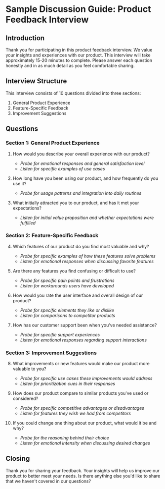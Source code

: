 # Sample Discussion Guide: Product Feedback Interview

## Introduction
Thank you for participating in this product feedback interview. We value your insights and experiences with our product. This interview will take approximately 15-20 minutes to complete. Please answer each question honestly and in as much detail as you feel comfortable sharing.

## Interview Structure
This interview consists of 10 questions divided into three sections:
1. General Product Experience
2. Feature-Specific Feedback
3. Improvement Suggestions

## Questions

### Section 1: General Product Experience

1. How would you describe your overall experience with our product?
   - *Probe for emotional responses and general satisfaction level*
   - *Listen for specific examples of use cases*

2. How long have you been using our product, and how frequently do you use it?
   - *Probe for usage patterns and integration into daily routines*

3. What initially attracted you to our product, and has it met your expectations?
   - *Listen for initial value proposition and whether expectations were fulfilled*

### Section 2: Feature-Specific Feedback

4. Which features of our product do you find most valuable and why?
   - *Probe for specific examples of how these features solve problems*
   - *Listen for emotional responses when discussing favorite features*

5. Are there any features you find confusing or difficult to use?
   - *Probe for specific pain points and frustrations*
   - *Listen for workarounds users have developed*

6. How would you rate the user interface and overall design of our product?
   - *Probe for specific elements they like or dislike*
   - *Listen for comparisons to competitor products*

7. How has our customer support been when you've needed assistance?
   - *Probe for specific support experiences*
   - *Listen for emotional responses regarding support interactions*

### Section 3: Improvement Suggestions

8. What improvements or new features would make our product more valuable to you?
   - *Probe for specific use cases these improvements would address*
   - *Listen for prioritization cues in their responses*

9. How does our product compare to similar products you've used or considered?
   - *Probe for specific competitive advantages or disadvantages*
   - *Listen for features they wish we had from competitors*

10. If you could change one thing about our product, what would it be and why?
    - *Probe for the reasoning behind their choice*
    - *Listen for emotional intensity when discussing desired changes*

## Closing
Thank you for sharing your feedback. Your insights will help us improve our product to better meet your needs. Is there anything else you'd like to share that we haven't covered in our questions?
